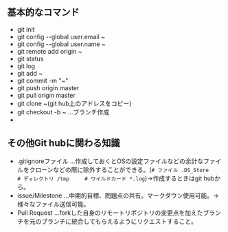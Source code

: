 ## 基本的なコマンド

* git init
* git config --global user.email ~
* git config --global user.name ~
* git remote add origin ~
* git status
* git log
* git add ~
* git commit -m "~"
* git push origin master
* git pull origin master
* git clone ~(git hub上のアドレスをコピー)
* git checkout -b ~ …ブランチ作成
* 

## その他Git hubに関わる知識

* .gitignoreファイル
    …作成しておくとOSの設定ファイルなどの余計なファイルをクローンなどの際に除外することができる。(`# ファイル .DS_Store     # ディレクトリ /tmp     # ワイルドカード *.log`)→作成するときはgit hubから。
* issue/Milestone
    …中期的目標、問題点の共有。マークダウン使用可能。→様々なファイル送信可能。
* Pull Request
    …forkした自身のリモートリポジトリの変更点を加えたブランチを元のブランチに統合してもらえるようにリクエストすること。
